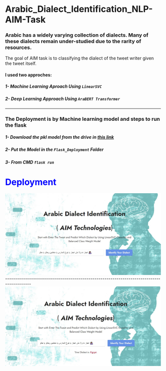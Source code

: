 # Arabic_Dialect_Identification_NLP-AIM-Task
 ### Arabic has a widely varying collection of dialects. Many of these dialects remain under-studied due to the rarity of resources. 

The goal of AIM task is to classifying the dialect of the tweet writer given the tweet itself.

#### I used two approches:
##### 1- Machine Learning Aproach Using `LinearSVC`
##### 2- Deep Learning Approach Using `AraBERT Transformer`
-------------------------------------------------------------------------------------------
### The Deployment is by Machine learning model and steps to run the flask
##### 1- Download the pkl model from the drive in <a href="https://drive.google.com/file/d/10rMqbtYPBdrkh0bQxKeAerMCp6lzMyE-/view?usp=sharing">this link</a>
##### 2- Put the Model in the `Flask_Deployment` Folder
##### 3- From CMD `flask run`

<h1 style="color: blue"><b> Deployment </b></h1>
<img src="images/1.jpg" alt="Simply Easy Learning" >
-------------------------------------------------------------------------------------------
<img src="images/2.jpg" alt="Simply Easy Learning" >
